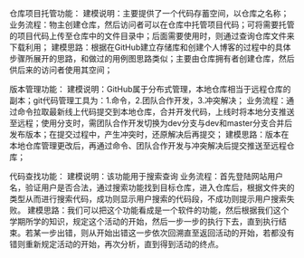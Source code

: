 仓库项目托管功能：
建模说明：主要提供了一个代码存蓄空间，以仓库之名称；
业务流程：物主创建仓库，然后访问者可以在仓库中托管项目代码；可将需要托管的项目代码上传至仓库中的文件目录中；后面需要使用时，则通过查询仓库文件来下载利用；
建模思路：根据在GitHub建立存储库和创建个人博客的过程中的具体步骤所展开的思路，和做过的用例图思路类似；主要由仓库拥有者创建仓库，然后供后来的访问者使用其空间；

版本管理功能：
建模说明：GitHub属于分布式管理，本地仓库相当于远程仓库的副本；git代码管理工具为：1.命令，2.团队合作开发，3.冲突解决；
业务流程：通过命令拉取最新线上代码提交到本地仓库，合并开发代码，上线时将本地分支推送至远程；使用分支时，需团队合作开发切换为dev分支与dev和master分支合并后发布版本；在提交过程中，产生冲突时，还原解决后再提交；
建模思路：版本在本地仓库管理更改后，再通过命令、团队合作开发与冲突解决后提交推送至远程仓库；

代码查找功能：
建模说明：该功能用于搜索查询
业务流程：首先登陆网站用户名，验证用户是否合法，通过搜索功能找到目标仓库，进入仓库后，根据文件夹的类型从而进行搜索代码，成功则显示用户搜索的代码段，不成功则提示用户搜索失败。
建模思路：我们可以把这个功能看成是一个软件的功能，然后根据我们这个学期所学的知识，规定这个活动的开始，然后一步一步的执行下去，直到执行结束。若某一步出错，则从开始出错这一步依次回溯直至返回活动的开始，若都没有错则重新规定活动的开始，再次分析，直到得到活动的终点。
